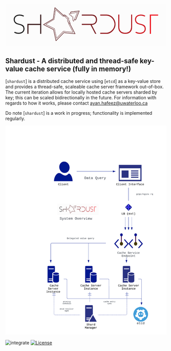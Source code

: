 ![](https://github.com/Ayan-dot/shardust/blob/main/.github/assets/shardust_icon.png)

## Shardust - A distributed and thread-safe key-value cache service (fully in memory!)

[`shardust`] is a distributed cache service using [`etcd`] as a key-value store and provides a thread-safe, scaleable cache server framework out-of-box. The current iteration allows for locally hosted cache servers sharded by key; this can be scaled bidirectionally in the future. For information with regards to how it works, please contact ayan.hafeez@uwaterloo.ca

Do note [`shardust`] is a work in progress; functionality is implemented regularly. 

![](https://github.com/Ayan-dot/shardust/blob/main/.github/assets/shardust_sys_design.png)

![integrate](https://github.com/ayan-dot/shardust/actions/workflows/integrate.yml/badge.svg)
[![License](https://img.shields.io/badge/License-Apache_2.0-blue.svg)](https://opensource.org/licenses/Apache-2.0)

